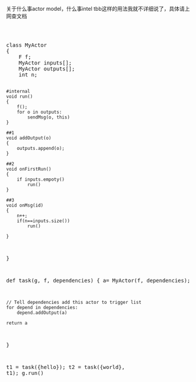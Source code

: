 <p>关于什么事actor model，什么事intel tbb这样的用法我就不详细说了，具体请上网查文档</p>
<p>&nbsp;</p>
<div class="cnblogs_Highlighter">
<pre class="brush:csharp;gutter:true;">	
class MyActor
{
	F f;
	MyActor inputs[];
	MyActor outputs[];
	int n;
	
	
	#internal
	void run()
	{
		f();
		for o in outputs:
			sendMsg(o, this)
	}
	
	##1
	void addOutput(o)
	{
		outputs.append(o);
	}
	
	##2
	void onFirstRun()
	{
		if inputs.empoty()
			run()
	}
	
	##3
	void onMsg(id)
	{
		n++;
		if(n==inputs.size()) 
			run()
			
	}
}

def task(g, f, dependencies)
{
	a= MyActor(f, dependencies);
	
	// Tell dependencies add this actor to trigger list
	for depend in dependencies:
		depend.addOutput(a)
		
	return a
}

t1 = task([](){hello});
t2 = task([](){world}, t1);
g.run()
</pre>
</div>
<p>　　</p>